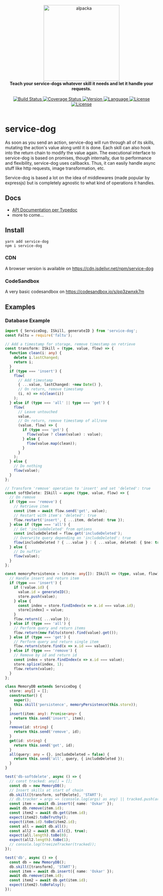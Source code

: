 <div align="center">
  <a href="https://github.com/bkniffler/service-dog">
    <img alt="alpacka" src="https://raw.githubusercontent.com/bkniffler/service-dog/master/assets/logo.png" height="250px" />
  </a>
</div>
<div align="center">
  <strong>Teach your service-dogs whatever skill it needs and let it handle your requests.</strong>
  <br />
  <br />
  <a href="https://travis-ci.org/bkniffler/service-dog">
    <img src="https://img.shields.io/travis/bkniffler/service-dog.svg?style=flat-square" alt="Build Status">
  </a>
  <a href="https://codecov.io/github/bkniffler/service-dog">
    <img src="https://img.shields.io/codecov/c/github/bkniffler/service-dog.svg?style=flat-square" alt="Coverage Status">
  </a>
  <a href="https://github.com/bkniffler/service-dog">
    <img src="http://img.shields.io/npm/v/service-dog.svg?style=flat-square" alt="Version">
  </a>
  <a href="https://github.com/bkniffler/service-dog">
    <img src="https://img.shields.io/badge/language-typescript-blue.svg?style=flat-square" alt="Language">
  </a>
  <a href="https://github.com/bkniffler/service-dog/master/LICENSE">
    <img src="https://img.shields.io/github/license/bkniffler/service-dog.svg?style=flat-square" alt="License">
  </a>
  <a href="https://github.com/bkniffler/service-dog">
    <img src="https://flat.badgen.net/bundlephobia/minzip/service-dog" alt="License">
  </a>
  <br />
  <br />
</div>

# service-dog

As soon as you send an action, service-dog will run through all of its skills, mutating the action's value along until it is done. Each skill can also hook into the return chain to modify the value again. The executional interface to service-dog is based on promises, though internally, due to performance and flexibility, service-dog uses callbacks. Thus, it can easily handle async stuff like http requests, image transformation, etc.

Service-dog is based a lot on the idea of middlewares (made popular by expressjs) but is completely agnostic to what kind of operations it handles.

## Docs

- [API Documentation per Typedoc](https://bkniffler.github.io/service-dog/)
- more to come...

## Install

```
yarn add service-dog
npm i service-dog
```

### CDN

A browser version is available on https://cdn.jsdelivr.net/npm/service-dog

### CodeSandbox

A very basic codesandbox on https://codesandbox.io/s/pp3zwnxk7m

## Examples

### Database Example

```ts
import { ServiceDog, ISkill, generateID } from 'service-dog';
const Faltu = require('faltu');

// Add a timestamp for storage, remove timestamp on retrieve
const transform: ISkill = (type, value, flow) => {
  function clean(i: any) {
    delete i.lastChanged;
    return i;
  }
  if (type === 'insert') {
    flow(
      // Add timestamp
      { ...value, lastChanged: +new Date() },
      // On return, remove timestamp
      (i, n) => n(clean(i))
    );
  } else if (type === 'all' || type === 'get') {
    flow(
      // Leave untouched
      value,
      // On return, remove timestamp of all/one
      (value, flow) => {
        if (type === 'get') {
          flow(value ? clean(value) : value);
        } else {
          flow(value.map(clean));
        }
      }
    );
  } else {
    // Do nothing
    flow(value);
  }
};

// Transform 'remove' operation to 'insert' and set 'deleted': true
const softDelete: ISkill = async (type, value, flow) => {
  // On remove
  if (type === 'remove') {
    // Retrieve item
    const item = await flow.send('get', value);
    // Restart with item's 'deleted': true
    flow.restart('insert', { ...item, deleted: true });
  } else if (type === 'all') {
    // Get 'includeDeleted' from options
    const includeDeleted = flow.get('includeDeleted');
    // Overwrite query depending on 'includeDeleted': true
    flow(includeDeleted ? { ...value } : { ...value, deleted: { $ne: true } });
  } else {
    // Do nuffin'
    flow(value);
  }
};

const memoryPersistence = (store: any[]): ISkill => (type, value, flow) => {
  // Handle insert and return item
  if (type === 'insert') {
    if (!value.id) {
      value.id = generateID();
      store.push(value);
    } else {
      const index = store.findIndex(x => x.id === value.id);
      store[index] = value;
    }
    flow.return({ ...value });
  } else if (type === 'all') {
    // Perform query and return items
    flow.return(new Faltu(store).find(value).get());
  } else if (type === 'get') {
    // Perform query and return single item
    flow.return(store.find(x => x.id === value));
  } else if (type === 'remove') {
    // Remove by id and return id
    const index = store.findIndex(x => x.id === value);
    store.splice(index, 1);
    flow.return(value);
  }
};

class MemoryDB extends ServiceDog {
  store: any[] = [];
  constructor() {
    super();
    this.skill('persistence', memoryPersistence(this.store));
  }
  insert(item: any): Promise<any> {
    return this.send('insert', item);
  }
  remove(id: string) {
    return this.send('remove', id);
  }
  get(id: string) {
    return this.send('get', id);
  }
  all(query: any = {}, includeDeleted = false) {
    return this.send('all', query, { includeDeleted });
  }
}

test('db-softdelete', async () => {
  // const tracked: any[] = [];
  const db = new MemoryDB();
  // Insert skills at start of chain
  db.skill([transform, softDelete], 'START');
  // db.tracker = args => (console.log(args) as any) || tracked.push(args);
  const item = await db.insert({ name: 'Oskar' });
  await db.remove(item.id);
  const item2 = await db.get(item.id);
  expect(item2).toBeTruthy();
  expect(item.id).toBe(item2.id);
  const all = await db.all();
  const all2 = await db.all({}, true);
  expect(all.length).toBe(0);
  expect(all2.length).toBe(1);
  // console.log(treeizeTracker(tracked));
});

test('db', async () => {
  const db = new MemoryDB();
  db.skill([transform], 'START');
  const item = await db.insert({ name: 'Oskar' });
  await db.remove(item.id);
  const item2 = await db.get(item.id);
  expect(item2).toBeFalsy();
});
```
